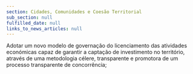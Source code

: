 ```yaml
---
section: Cidades, Comunidades e Coesão Territorial
sub_section: null
fulfilled_date: null
links_to_news_articles: null
---
```


Adotar um novo modelo de governação do licenciamento das atividades económicas capaz de garantir a captação de investimento no território, através de uma metodologia célere, transparente e promotora de um processo transparente de concorrência;